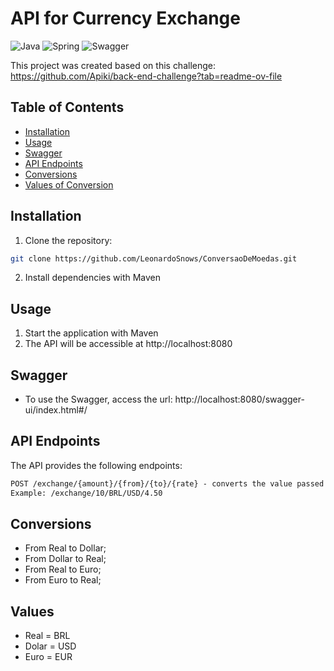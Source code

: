 # API for Currency Exchange

![Java](https://img.shields.io/badge/java-%23ED8B00.svg?style=for-the-badge&logo=openjdk&logoColor=black)
![Spring](https://img.shields.io/badge/spring-%236DB33F.svg?style=for-the-badge&logo=spring&logoColor=black)
![Swagger](https://img.shields.io/badge/-Swagger-%23Clojure?style=for-the-badge&logo=swagger&logoColor=black)


This project was created based on this challenge: https://github.com/Apiki/back-end-challenge?tab=readme-ov-file 


## Table of Contents

- [Installation](#installation)
- [Usage](#usage)
- [Swagger](#swagger)
- [API Endpoints](#api-endpoints)
- [Conversions](#conversions)
- [Values of Conversion](#values)


## Installation
1. Clone the repository:

```bash
git clone https://github.com/LeonardoSnows/ConversaoDeMoedas.git
```

2. Install dependencies with Maven


## Usage

1. Start the application with Maven
2. The API will be accessible at http://localhost:8080

## Swagger
- To use the Swagger, access the url: http://localhost:8080/swagger-ui/index.html#/

## API Endpoints
The API provides the following endpoints:

```markdown
POST /exchange/{amount}/{from}/{to}/{rate} - converts the value passed based on the quote passed into the rate
Example: /exchange/10/BRL/USD/4.50

```

## Conversions
- From Real to Dollar;
- From Dollar to Real;
- From Real to Euro;
- From Euro to Real;

## Values
- Real  =  BRL
- Dolar =  USD
- Euro  =  EUR

